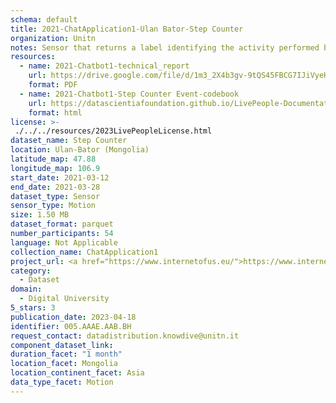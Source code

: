 ```yaml
---
schema: default
title: 2021-ChatApplication1-Ulan Bator-Step Counter
organization: Unitn
notes: Sensor that returns a label identifying the activity performed by the user, accurately detected using low power signals from multiple sensors in the device. This is achieved using Google’s Activity Recognition API. Possible activities are; still, in_vehicle, on_bycicle, on_foot, running, tilting, walking. The dataset was collected as part of the WeNet project, a Horizon 2020 funded project that aims at developing a diversity-aware, machine-mediated paradigm for social interactions.
resources:
  - name: 2021-Chatbot1-technical_report
    url: https://drive.google.com/file/d/1m3_2X4b3gv-9tQS45FBCG7IJiVyeHgW3/view?usp=sharing
    format: PDF
  - name: 2021-Chatbot1-Step Counter Event-codebook
    url: https://datascientiafoundation.github.io/LivePeople-Documentation/2021-Chatbot1/2021_CH1_stepcounterevent.html
    format: html
license: >-
 ./../../resources/2023LivePeopleLicense.html
dataset_name: Step Counter
location: Ulan-Bator (Mongolia)
latitude_map: 47.88
longitude_map: 106.9
start_date: 2021-03-12
end_date: 2021-03-28
dataset_type: Sensor
sensor_type: Motion
size: 1.50 MB
dataset_format: parquet
number_participants: 54
language: Not Applicable
collection_name: ChatApplication1
project_url: <a href="https://www.internetofus.eu/">https://www.internetofus.eu/</a>
category: 
  - Dataset
domain: 
  - Digital University
5_stars: 3
publication_date: 2023-04-18
identifier: 005.AAAE.AAB.BH
request_contact: datadistribution.knowdive@unitn.it
component_dataset_link: 
duration_facet: "1 month"
location_facet: Mongolia
location_continent_facet: Asia
data_type_facet: Motion
---
```

